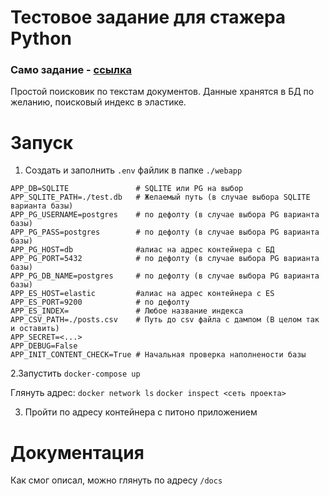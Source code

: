 # Тестовое задание для стажера Python

### Само задание - [ссылка](https://karpovilia.notion.site/Python-67777c95bdbe4e59856c59b707349f2d)

Простой поисковик по текстам документов.
Данные хранятся в БД по желанию, поисковый индекс в эластике.

# Запуск

1. Создать и заполнить `.env` файлик в папке `./webapp`

```
APP_DB=SQLITE               # SQLITE или PG на выбор
APP_SQLITE_PATH=./test.db   # Желаемый путь (в случае выбора SQLITE варианта базы)
APP_PG_USERNAME=postgres    # по дефолту (в случае выбора PG варианта базы)
APP_PG_PASS=postgres        # по дефолту (в случае выбора PG варианта базы)
APP_PG_HOST=db              #алиас на адрес контейнера с БД
APP_PG_PORT=5432            # по дефолту (в случае выбора PG варианта базы)
APP_PG_DB_NAME=postgres     # по дефолту (в случае выбора PG варианта базы)
APP_ES_HOST=elastic         #алиас на адрес контейнера с ES
APP_ES_PORT=9200            # по дефолту
APP_ES_INDEX=               # Любое название индекса
APP_CSV_PATH=./posts.csv    # Путь до csv файла с дампом (В целом так и оставить)
APP_SECRET=<...>
APP_DEBUG=False
APP_INIT_CONTENT_CHECK=True # Начальная проверка наполнености базы

```

2.Запустить `docker-compose up`

Глянуть адрес:
`docker network ls`
`docker inspect <сеть проекта>`

3. Пройти по адресу контейнера с питоно приложением

# Документация

Как смог описал, можно глянуть по адресу `/docs`
